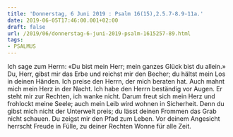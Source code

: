 ```yaml
---
title: 'Donnerstag, 6 Juni 2019 : Psalm 16(15),2.5.7-8.9-11a.'
date: 2019-06-05T17:46:00.001+02:00
draft: false
url: /2019/06/donnerstag-6-juni-2019-psalm-1615257-89.html
tags: 
- PSALMUS
---
```


Ich sage zum Herrn: «Du bist mein Herr; mein ganzes Glück bist du allein.» Du, Herr, gibst mir das Erbe und reichst mir den Becher; du hältst mein Los in deinen Händen. Ich preise den Herrn, der mich beraten hat. Auch mahnt mich mein Herz in der Nacht. Ich habe den Herrn beständig vor Augen. Er steht mir zur Rechten, ich wanke nicht. Darum freut sich mein Herz und frohlockt meine Seele; auch mein Leib wird wohnen in Sicherheit. Denn du gibst mich nicht der Unterwelt preis; du lässt deinen Frommen das Grab nicht schauen. Du zeigst mir den Pfad zum Leben. Vor deinem Angesicht herrscht Freude in Fülle, zu deiner Rechten Wonne für alle Zeit.